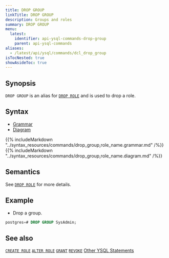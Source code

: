 ```yaml
---
title: DROP GROUP
linkTitle: DROP GROUP
description: Groups and roles
summary: DROP GROUP
menu:
  latest:
    identifier: api-ysql-commands-drop-group
    parent: api-ysql-commands
aliases:
  - /latest/api/ysql/commands/dcl_drop_group
isTocNested: true
showAsideToc: true
---
```


## Synopsis

`DROP GROUP` is an alias for [`DROP ROLE`](../dcl_drop_role) and is used to drop a role.

## Syntax

<ul class="nav nav-tabs nav-tabs-yb">
  <li >
    <a href="#grammar" class="nav-link active" id="grammar-tab" data-toggle="tab" role="tab" aria-controls="grammar" aria-selected="true">
      <i class="fas fa-file-alt" aria-hidden="true"></i>
      Grammar
    </a>
  </li>
  <li>
    <a href="#diagram" class="nav-link" id="diagram-tab" data-toggle="tab" role="tab" aria-controls="diagram" aria-selected="false">
      <i class="fas fa-project-diagram" aria-hidden="true"></i>
      Diagram
    </a>
  </li>
</ul>

<div class="tab-content">
  <div id="grammar" class="tab-pane fade show active" role="tabpanel" aria-labelledby="grammar-tab">
    {{% includeMarkdown "../syntax_resources/commands/drop_group,role_name.grammar.md" /%}}
  </div>
  <div id="diagram" class="tab-pane fade" role="tabpanel" aria-labelledby="diagram-tab">
    {{% includeMarkdown "../syntax_resources/commands/drop_group,role_name.diagram.md" /%}}
  </div>
</div>

## Semantics

See [`DROP ROLE`](../dcl_drop_role) for more details.

## Example

- Drop a group.

```sql
postgres=# DROP GROUP SysAdmin;
```

## See also

[`CREATE ROLE`](../dcl_create_role)
[`ALTER ROLE`](../dcl_alter_role)
[`GRANT`](../dcl_grant)
[`REVOKE`](../dcl_revoke)
[Other YSQL Statements](..)

